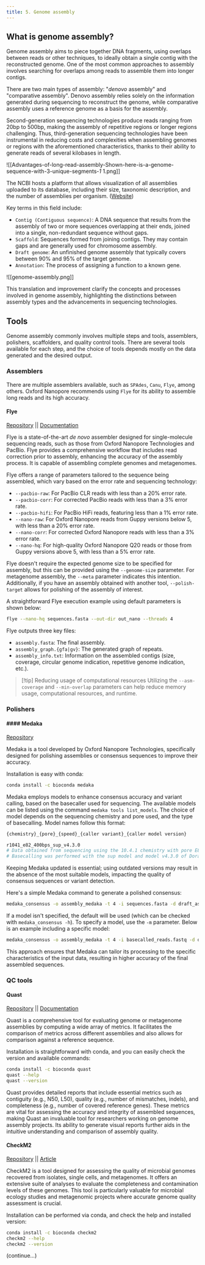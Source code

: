 ```yaml
---
title: 5. Genome assembly
---
```

## What is genome assembly?

Genome assembly aims to piece together DNA fragments, using overlaps between reads or other techniques, to ideally obtain a single contig with the reconstructed genome. One of the most common approaches to assembly involves searching for overlaps among reads to assemble them into longer contigs.

There are two main types of assembly: "*denovo* assembly" and "comparative assembly". Denovo assembly relies solely on the information generated during sequencing to reconstruct the genome, while comparative assembly uses a reference genome as a basis for the assembly.

Second-generation sequencing technologies produce reads ranging from 20bp to 500bp, making the assembly of repetitive regions or longer regions challenging. Thus, third-generation sequencing technologies have been instrumental in reducing costs and complexities when assembling genomes or regions with the aforementioned characteristics, thanks to their ability to generate reads of several kilobases in length.

![[Advantages-of-long-read-assembly-Shown-here-is-a-genome-sequence-with-3-unique-segments-_1_ 1.png]]

The NCBI hosts a platform that allows visualization of all assemblies uploaded to its database, including their size, taxonomic description, and the number of assemblies per organism. ([Website](https://www.ncbi.nlm.nih.gov/genome/browse/#!/overview/))

Key terms in this field include:
- `Contig (Contiguous sequence)`: A DNA sequence that results from the assembly of two or more sequences overlapping at their ends, joined into a single, non-redundant sequence without gaps.
- `Scaffold`: Sequences formed from joining contigs. They may contain gaps and are generally used for chromosome assembly.
- `Draft genome`: An unfinished genome assembly that typically covers between 90% and 95% of the target genome.
- `Annotation`: The process of assigning a function to a known gene.

![[genome-assembly.png]]

This translation and improvement clarify the concepts and processes involved in genome assembly, highlighting the distinctions between assembly types and the advancements in sequencing technologies.

## Tools

Genome assembly commonly involves multiple steps and tools, assemblers, polishers, scaffolders, and quality control tools. There are several tools available for each step, and the choice of tools depends mostly on the data generated and the desired output.

### Assemblers

There are multiple assemblers available, such as `SPAdes`, `Canu`, `Flye`, among others. Oxford Nanopore recommends using `Flye` for its ability to assemble long reads and its high accuracy.

#### Flye

[Repository](https://github.com/fenderglass/Flye) || [Documentation](https://github.com/fenderglass/Flye/blob/flye/docs/USAGE.md)

Flye is a state-of-the-art _de novo_ assembler designed for single-molecule sequencing reads, such as those from Oxford Nanopore Technologies and PacBio. Flye provides a comprehensive workflow that includes read correction prior to assembly, enhancing the accuracy of the assembly process. It is capable of assembling complete genomes and metagenomes.

Flye offers a range of parameters tailored to the sequence being assembled, which vary based on the error rate and sequencing technology:
- `--pacbio-raw`: For PacBio CLR reads with less than a 20% error rate.
- `--pacbio-corr`: For corrected PacBio reads with less than a 3% error rate.
- `--pacbio-hifi`: For PacBio HiFi reads, featuring less than a 1% error rate.
- `--nano-raw`: For Oxford Nanopore reads from Guppy versions below 5, with less than a 20% error rate.
- `--nano-corr`: For corrected Oxford Nanopore reads with less than a 3% error rate.
- `--nano-hq`: For high-quality Oxford Nanopore Q20 reads or those from Guppy versions above 5, with less than a 5% error rate.

Flye doesn't require the expected genome size to be specified for assembly, but this can be provided using the `--genome-size` parameter. For metagenome assembly, the `--meta` parameter indicates this intention. Additionally, if you have an assembly obtained with another tool, `--polish-target` allows for polishing of the assembly of interest.

A straightforward Flye execution example using default parameters is shown below:
```bash
flye --nano-hq sequences.fasta --out-dir out_nano --threads 4
```

Flye outputs three key files:
- `assembly.fasta`: The final assembly.
- `assembly_graph.{gfa|gv}`: The generated graph of repeats.
- `assembly_info.txt`: Information on the assembled contigs (size, coverage, circular genome indication, repetitive genome indication, etc.).

>[!tip] Reducing usage of computational resources
>Utilizing the `--asm-coverage` and `--min-overlap` parameters can help reduce memory usage, computational resources, and runtime.

### Polishers

#### #### Medaka

[Repository](https://github.com/nanoporetech/medaka)

Medaka is a tool developed by Oxford Nanopore Technologies, specifically designed for polishing assemblies or consensus sequences to improve their accuracy.

Installation is easy with conda:
```bash
conda install -c bioconda medaka
```

Medaka employs models to enhance consensus accuracy and variant calling, based on the basecaller used for sequencing. The available models can be listed using the command `medaka tools list_models`. The choice of model depends on the sequencing chemistry and pore used, and the type of basecalling. Model names follow this format:

```bash
{chemistry}_{pore}_{speed}_{caller variant}_{caller model version}

r1041_e82_400bps_sup_v4.3.0
# Data obtained from sequencing using the 10.4.1 chemistry with pore E8.1 at 400bps.
# Basecalling was performed with the sup model and model v4.3.0 of Dorado.
```

Keeping Medaka updated is essential; using outdated versions may result in the absence of the most suitable models, impacting the quality of consensus sequences or variant detection.

Here's a simple Medaka command to generate a polished consensus:
```bash
medaka_consensus -o assembly_medaka -t 4 -i sequences.fasta -d draft_assembly.fasta
```

If a model isn't specified, the default will be used (which can be checked with `medaka_consensus -h`). To specify a model, use the `-m` parameter. Below is an example including a specific model:
```bash
medaka_consensus -o assembly_medaka -t 4 -i basecalled_reads.fastq -d draft_assembly.fasta -m r1041_e82_400bps_sup_v4.3.0
```

This approach ensures that Medaka can tailor its processing to the specific characteristics of the input data, resulting in higher accuracy of the final assembled sequences.

### QC tools

#### Quast
[Repository](https://github.com/ablab/quast) || [Documentation](http://bioinf.spbau.ru/quast)

Quast is a comprehensive tool for evaluating genome or metagenome assemblies by computing a wide array of metrics. It facilitates the comparison of metrics across different assemblies and also allows for comparison against a reference sequence.

Installation is straightforward with conda, and you can easily check the version and available commands:

```bash
conda install -c bioconda quast
quast --help
quast --version
```

Quast provides detailed reports that include essential metrics such as contiguity (e.g., N50, L50), quality (e.g., number of mismatches, indels), and completeness (e.g., number of covered reference genes). These metrics are vital for assessing the accuracy and integrity of assembled sequences, making Quast an invaluable tool for researchers working on genome assembly projects. Its ability to generate visual reports further aids in the intuitive understanding and comparison of assembly quality.

#### CheckM2
[Repository](https://github.com/chklovski/CheckM2) || [Article](https://www.nature.com/articles/s41592-023-01940-w)

CheckM2 is a tool designed for assessing the quality of microbial genomes recovered from isolates, single cells, and metagenomes. It offers an extensive suite of analyses to evaluate the completeness and contamination levels of these genomes. This tool is particularly valuable for microbial ecology studies and metagenomic projects where accurate genome quality assessment is crucial.

Installation can be performed via conda, and check the help and installed version:
```bash
conda install -c bioconda checkm2
checkm2 --help
checkm2 --version
```

(continue...)